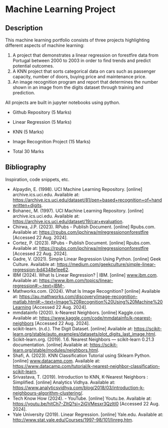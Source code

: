 # Machine Learning Project

## Description

This machine learning portfolio consists of three projects highlighting different aspects of machine learning: 
1. A project that demonstrates a linear regression on forestfire data from Portugal between 2000 to 2003 in order to find trends and predict potential outcomes.
2. A KNN project that sorts categorical data on cars such as passenger capacity, number of doors, buying price and maintenance price.
3. An image recognition program and report that determines the number shown in an image from the digits dataset through training and prediction.

All projects are built in jupyter notebooks using python.

* Github Repository (5 Marks)

* Linear Regression (5 Marks)

* KNN (5 Marks)

* Image Recognition Project (15 Marks)

* Total 30 Marks

## Bibliography

Inspiration, code snippets, etc.
* Alpaydin, E. (1998). UCI Machine Learning Repository. [online] archive.ics.uci.edu. Available at: https://archive.ics.uci.edu/dataset/81/pen+based+recognition+of+handwritten+digits.
* Bohanec, M. (1997). UCI Machine Learning Repository. [online] archive.ics.uci.edu. Available at: https://archive.ics.uci.edu/dataset/19/car+evaluation.
* Chirwa, J.P. (2023). RPubs - Publish Document. [online] Rpubs.com. Available at: https://rpubs.com/jpchirwa/mlregressiononforestfire [Accessed 22 Aug. 2024].
* Cortez, P. (2023). RPubs - Publish Document. [online] Rpubs.com. Available at: https://rpubs.com/jpchirwa/mlregressiononforestfire [Accessed 22 Aug. 2024].
* Gadre, V. (2021). Simple Linear Regression Using Python. [online] Geek Culture. Available at: https://medium.com/geekculture/simple-linear-regression-bd4348e1ee62.
* IBM (2024). What Is Linear Regression? | IBM. [online] www.ibm.com. Available at: https://www.ibm.com/topics/linear-regression#:~:text=IBM-.
* Mathworks.com. (2024). What Is Image Recognition? [online] Available at: https://au.mathworks.com/discovery/image-recognition-matlab.html#:~:text=Image%20Recognition%20Using%20Machine%20Learning [Accessed 22 Aug. 2024].
* mmdatainfo (2020). k-Nearest Neighbors. [online] Kaggle.com. Available at: https://www.kaggle.com/code/mmdatainfo/k-nearest-neighbors [Accessed 22 Aug. 2024].
* scikit-learn. (n.d.). The Digit Dataset. [online] Available at: https://scikit-learn.org/stable/auto_examples/datasets/plot_digits_last_image.html.
* Scikit-learn.org. (2019). 1.6. Nearest Neighbors — scikit-learn 0.21.3 documentation. [online] Available at: https://scikit-learn.org/stable/modules/neighbors.html.
* Shafi, A. (2023). KNN Classification Tutorial using Sklearn Python. [online] www.datacamp.com. Available at: https://www.datacamp.com/tutorial/k-nearest-neighbor-classification-scikit-learn.
* Srivastava, T. (2019). Introduction to KNN, K-Nearest Neighbors : Simplified. [online] Analytics Vidhya. Available at: https://www.analyticsvidhya.com/blog/2018/03/introduction-k-neighbours-algorithm-clustering/.
* Tech Know How (2024). - YouTube. [online] Youtu.be. Available at: https://youtu.be/hitCh7-ZItQ?si=2iGVMesxr3QzItl0 [Accessed 22 Aug. 2024].
* Yale University (2019). Linear Regression. [online] Yale.edu. Available at: http://www.stat.yale.edu/Courses/1997-98/101/linreg.htm.
